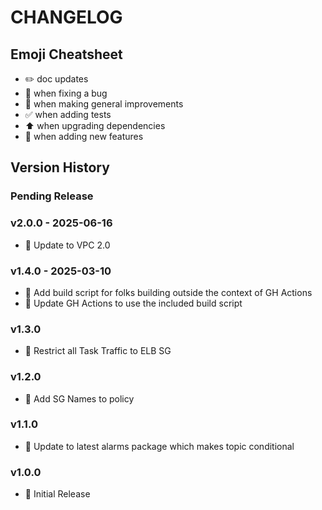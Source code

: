 # CHANGELOG

## Emoji Cheatsheet
- :pencil2: doc updates
- :bug: when fixing a bug
- :rocket: when making general improvements
- :white_check_mark: when adding tests
- :arrow_up: when upgrading dependencies
- :tada: when adding new features

## Version History

### Pending Release

### v2.0.0 - 2025-06-16

- :tada: Update to VPC 2.0

### v1.4.0 - 2025-03-10

- :tada: Add build script for folks building outside the context of GH Actions
- :rocket: Update GH Actions to use the included build script

### v1.3.0

- :rocket: Restrict all Task Traffic to ELB SG

### v1.2.0

- :rocket: Add SG Names to policy

### v1.1.0

- :rocket: Update to latest alarms package which makes topic conditional

### v1.0.0

- :rocket: Initial Release

